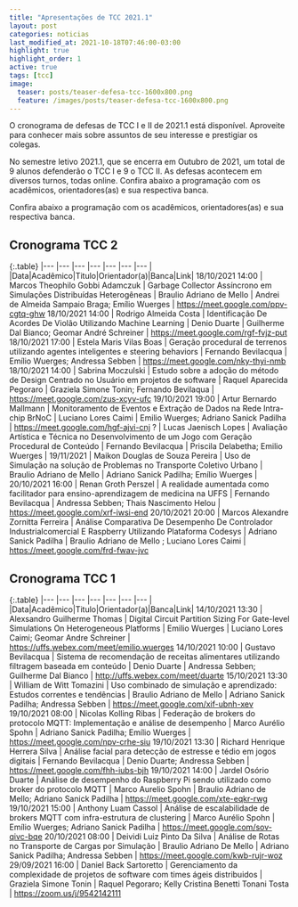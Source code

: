 ```yaml
---
title: "Apresentações de TCC 2021.1"
layout: post
categories: noticias
last_modified_at: 2021-10-18T07:46:00-03:00
highlight: true
highlight_order: 1
active: true
tags: [tcc]
image:
  teaser: posts/teaser-defesa-tcc-1600x800.png
  feature: /images/posts/teaser-defesa-tcc-1600x800.png
---
```


O cronograma de defesas de TCC I e II de 2021.1 está disponível. Aproveite para conhecer mais sobre assuntos de seu interesse e prestigiar os colegas.

No semestre letivo 2021.1, que se encerra em Outubro de 2021, um total de 9 alunos defenderão o TCC I e 9 o TCC II. As defesas acontecem em diversos turnos, todas online.  Confira abaixo a programação com os acadêmicos, orientadores(as) e sua respectiva banca.

Confira abaixo a programação com os acadêmicos, orientadores(as) e sua respectiva banca.


## Cronograma TCC 2

{:.table}
|--- |--- |--- |--- |--- |--- |--- |
|Data|Acadêmico|Titulo|Orientador(a)|Banca|Link|
18/10/2021 14:00 | Marcos Theophilo Gobbi Adamczuk | Garbage Collector Assíncrono em Simulações Distribuídas Heterogêneas | Braulio Adriano de Mello | Andrei de Almeida Sampaio Braga; Emílio Wuerges | https://meet.google.com/ppv-cgtq-ghw
18/10/2021 14:00 | Rodrigo Almeida Costa | Identificação De Acordes De Violão Utilizando Machine Learning | Denio Duarte | Guilherme Dal Bianco; Geomar André Schreiner | https://meet.google.com/rgf-fvjz-put
18/10/2021 17:00 | Estela Maris Vilas Boas | Geração procedural de terrenos utilizando agentes inteligentes e steering behaviors | Fernando Bevilacqua | Emílio Wuerges; Andressa Sebben | https://meet.google.com/nky-thyi-nmb
18/10/2021 14:00 | Sabrina Moczulski | Estudo sobre a adoção do método de Design Centrado no Usuário em projetos de software | Raquel Aparecida Pegoraro | Graziela Simone Tonin; Fernando Bevilaqua | https://meet.google.com/zus-xcyv-ufc
19/10/2021 19:00 | Artur Bernardo Mallmann | Monitoramento de Eventos e Extração de Dados na Rede Intra-chip BrNoC |  Luciano Lores Caimi | Emilio Wuerges; Adriano Sanick Padilha | https://meet.google.com/hgf-ajvi-cnj
? | Lucas Jaenisch Lopes | Avaliação Artística e Técnica no Desenvolvimento de um Jogo com Geração Procedural de Conteúdo | Fernando Bevilacqua | Priscila Delabetha; Emilio Wuerges | 
19/11/2021  | Maikon Douglas de Souza Pereira | Uso de Simulação na solução de Problemas no Transporte Coletivo Urbano | Braulio Adriano de Mello | Adriano Sanick Padilha; Emílio Wuerges | 
20/10/2021 16:00 | Renan Groth Perszel | A realidade aumentada como facilitador para ensino-aprendizagem de medicina na UFFS | Fernando Bevilacqua | Andressa Sebben; Thais Nascimento Helou | https://meet.google.com/xrf-iwsi-end
20/10/2021 20:00 | Marcos Alexandre Zornitta Ferreira | Análise Comparativa De Desempenho De Controlador Industrialcomercial E Raspberry Utilizando Plataforma Codesys | Adriano Sanick Padilha | Braulio Adriano de Mello ; Luciano Lores Caimi | https://meet.google.com/frd-fwav-jvc

## Cronograma TCC 1

{:.table}
|--- |--- |--- |--- |--- |--- |--- |
|Data|Acadêmico|Titulo|Orientador(a)|Banca|Link|
14/10/2021 13:30 | Alexsandro Guilherme Thomas | Digital Circuit Partition Sizing For Gate-level Simulations On Heterogeneous Platforms | Emilio Wuerges | Luciano Lores Caimi; Geomar Andre Schreiner | https://uffs.webex.com/meet/emilio.wuerges
14/10/2021 10:00 | Gustavo Bevilacqua | Sistema de recomendação de receitas alimentares utilizando filtragem baseada em conteúdo | Denio Duarte | Andressa Sebben; Guilherme Dal Bianco | http://uffs.webex.com/meet/duarte
15/10/2021 13:30 | William de Witt Tomazini | Uso combinado de simulação e aprendizado: Estudos correntes e tendências | Braulio Adriano de Mello | Adriano Sanick Padilha; Andressa Sebben  | https://meet.google.com/xif-ubnh-xev
19/10/2021 08:00 | Nicolas Kolling Ribas | Federação de brokers do protocolo MQTT: Implementação e análise de desempenho | Marco Aurélio Spohn | Adriano Sanick Padilha; Emílio Wuerges | https://meet.google.com/npv-crhe-siu
19/10/2021 13:30 | Richard Henrique Herrera Silva | Análise facial para detecção de estresse e tédio em jogos digitais | Fernando Bevilacqua | Denio Duarte; Andressa Sebben | https://meet.google.com/fhh-iubs-bjh
19/10/2021 14:00 | Jardel Osório Duarte | Análise de desempenho do Raspberry Pi sendo utilizado como broker do protocolo MQTT | Marco Aurelio Spohn | Braulio Adriano de Mello; Adriano Sanick Padilha | https://meet.google.com/xte-eqkr-rwg
19/10/2021 15:00 | Anthony Luam Cassol | Análise de escalabilidade de brokers MQTT com infra-estrutura de clustering | Marco Aurélio Spohn | Emílio Wuerges; Adriano Sanick Padilha | https://meet.google.com/sov-qivc-bqe
20/10/2021 08:00 | Deividi Luiz Pinto Da Silva | Análise de Rotas no Transporte de Cargas por Simulação | Braulio Adriano De Mello | Adriano Sanick Padilha; Andressa Sebben  | https://meet.google.com/kwb-rujr-woz
29/09/2021 16:00 | Daniel Back Sartoretto | Gerenciamento da complexidade de projetos de software com times ágeis distribuidos | Graziela Simone Tonin | Raquel Pegoraro; Kelly Cristina Benetti Tonani Tosta | https://zoom.us/j/9542142111
